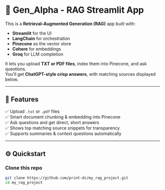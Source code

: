 # 🤖 Gen_Alpha - RAG Streamlit App

This is a **Retrieval-Augmented Generation (RAG)** app built with:
- **Streamlit** for the UI
- **LangChain** for orchestration
- **Pinecone** as the vector store
- **Cohere** for embeddings
- **Groq** for LLM completion

It lets you upload **TXT or PDF files**, index them into Pinecone, and ask questions.  
You'll get **ChatGPT-style crisp answers**, with matching sources displayed below.

---

## 🚀 Features
✅ Upload `.txt` or `.pdf` files  
✅ Smart document chunking & embedding into Pinecone  
✅ Ask questions and get direct, short answers  
✅ Shows top matching source snippets for transparency  
✅ Supports summaries & context questions automatically

---

## ⚙️ Quickstart

### Clone this repo
```bash
git clone https://github.com/print-dc/my_rag_project.git
cd my_rag_project